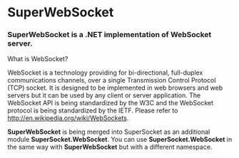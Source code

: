 SuperWebSocket
==============

### SuperWebSocket is a .NET implementation of WebSocket server.

What is WebSocket?

WebSocket is a technology providing for bi-directional, full-duplex communications channels, over a single Transmission Control Protocol (TCP) socket.
It is designed to be implemented in web browsers and web servers but it can be used by any client or server application.
The WebSocket API is being standardized by the W3C and the WebSocket protocol is being standardized by the IETF.
Please refer to http://en.wikipedia.org/wiki/WebSockets.


**SuperWebSocket** is being merged into SuperSocket as an additional module **SuperSocket.WebSocket**. You can use **SuperSocket.WebSocket** in the same way with **SuperWebSocket** but with a different namespace.
